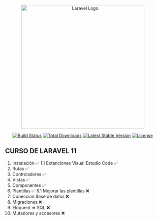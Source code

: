 <p align="center"><a href="https://laravel.com" target="_blank"><img src="https://raw.githubusercontent.com/laravel/art/master/logo-lockup/5%20SVG/2%20CMYK/1%20Full%20Color/laravel-logolockup-cmyk-red.svg" width="400" alt="Laravel Logo"></a></p>

<p align="center">
<a href="https://github.com/laravel/framework/actions"><img src="https://github.com/laravel/framework/workflows/tests/badge.svg" alt="Build Status"></a>
<a href="https://packagist.org/packages/laravel/framework"><img src="https://img.shields.io/packagist/dt/laravel/framework" alt="Total Downloads"></a>
<a href="https://packagist.org/packages/laravel/framework"><img src="https://img.shields.io/packagist/v/laravel/framework" alt="Latest Stable Version"></a>
<a href="https://packagist.org/packages/laravel/framework"><img src="https://img.shields.io/packagist/l/laravel/framework" alt="License"></a>
</p>

## CURSO DE LARAVEL 11

1.  Instalación ✅
1.1 Extenciones Visual Estudio Code ✅
2.  Rutas ✅
3.  Controladores ✅
4.  Vistas ✅
5.  Componentes ✅
6.  Plantillas ✅
6.1 Mejorar las plantillas ❌
7.  Coneccion Base de datos ❌
8.  Migraciones ❌
9.  Eloquent => SQL ❌
10. Mutadores y accesores ❌